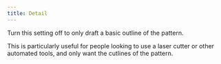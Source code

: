 ```yaml
---
title: Detail
---
```


Turn this setting off to only draft a basic outline of the pattern.

This is particularly useful for people looking to use a laser cutter or other automated tools,
and only want the cutlines of the pattern.

